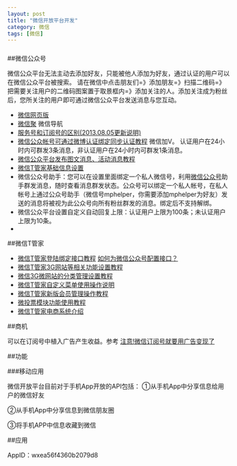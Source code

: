 ```yaml
---
layout: post
title: "微信开放平台开发"
category: 微信
tags: [微信]
---
```

### 
##微信公众号

微信公众平台无法主动去添加好友，只能被他人添加为好友，通过认证的用户可以在微信公众平台被搜索。
请在微信中点击朋友们=》添加朋友=》扫描二维码=》把需要关注用户的二维码图案置于取景框内=》添加关注的人。添加关注成为粉丝后，您所关注的用户即可通过微信公众平台发送消息与您互动。

- [微信网页版](http://wx.weixinju.com/)
- [微信聚](http://www.weixinju.com/w27928) 微信导航
- [服务号和订阅号的区别(2013.08.05更新说明)](http://www.weixinju.com/n94c11)
- [微信公众帐号可通过微博认证绑定同步认证教程](http://www.weixinju.com/n53c11) 微信加V。 认证用户在24小时内可群发3条消息，非认证用户在24小时内可群发1条消息。
- [微信公众平台发布图文消息、活动消息教程](http://www.weixinju.com/n25c11)
- [微信T管家基础信息设置](http://www.weixinju.com/n107c15)
- 微信公众号助手：您可以在设置里面绑定一个私人微信号，利用[微信公众号](http://www.weixinju.com/)助手群发消息，随时查看消息群发状态。公众号可以绑定一个私人帐号，在私人帐号上通过公众号助手（微信号mphelper，你需要添加mphelper为好友）发送的消息将被视为此公众号向所有粉丝群发的消息。绑定后不支持解绑。
-  微信公众平台设置自定义自动回复上限：认证用户上限为100条；未认证用户上限为10条。
-  

##微信T管家

- [微信T管家登陆绑定接口教程](http://www.weixinju.com/n106c15) [如何为微信公众号配置接口？](http://www.weixint.com/index.php?g=Home&m=Index&a=help)
- [微信T管家3G网站等相关功能设置教程](http://www.weixinju.com/n108c15)
- [微信3G微网站的分类管理设置教程](http://www.weixinju.com/n112c15)
- [微信T管家自定义菜单使用操作说明](http://www.weixinju.com/n122c15)
- [微信T管家新版会员管理操作教程](http://www.weixinju.com/n121c15)
- [微投票模块功能使用教程](http://www.weixinju.com/n116c15)
- [微信T管家电商系统介绍](http://www.weixinju.com/n109c15)

##商机

可以在订阅号中植入广告产生收益。参考 [注意!微信订阅号就要用广告变现了](http://www.anyv.net/index.php/viewnews-19110)

##功能

###移动应用

微信开放平台目前对于手机App开放的API包括：
①从手机App中分享信息给用户的微信好友

②从手机App中分享信息到微信朋友圈

③将手机APP中信息收藏到微信

##应用

AppID：wxea56f4360b2079d8



